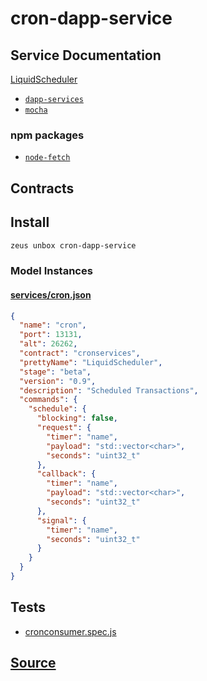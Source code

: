 
cron-dapp-service
====================






## Service Documentation
[LiquidScheduler](../../services/cron-service.md)


* [`dapp-services`](dapp-services.md)
* [`mocha`](mocha.md)
### npm packages
* [`node-fetch`](http://npmjs.com/package/node-fetch)

## Contracts

## Install
```bash
zeus unbox cron-dapp-service
```










### Model Instances
#### [services/cron.json](https://github.com/liquidapps-io/zeus-sdk/tree/master/boxes/groups/services/cron-dapp-service/models/dapp-services/cron.json)
```json
{
  "name": "cron",
  "port": 13131,
  "alt": 26262,
  "contract": "cronservices",
  "prettyName": "LiquidScheduler",
  "stage": "beta",
  "version": "0.9",
  "description": "Scheduled Transactions",
  "commands": {
    "schedule": {
      "blocking": false,
      "request": {
        "timer": "name",
        "payload": "std::vector<char>",
        "seconds": "uint32_t"
      },
      "callback": {
        "timer": "name",
        "payload": "std::vector<char>",
        "seconds": "uint32_t"
      },
      "signal": {
        "timer": "name",
        "seconds": "uint32_t"
      }
    }
  }
}
```
## Tests 
* [cronconsumer.spec.js](https://github.com/liquidapps-io/zeus-sdk/tree/master/boxes/groups/services/cron-dapp-service/test/cronconsumer.spec.js)
## [Source](https://github.com/liquidapps-io/zeus-sdk/tree/master/boxes/groups/services/cron-dapp-service)